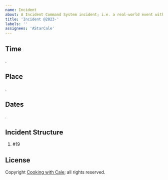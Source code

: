 ```yaml
---
name: Incident
about: A Incident Command System incident; i.e. a real-world event with time, place, etc.
title: 'Incident @2023-'
labels: ''
assignees: 'AStarCale'
---
```

## Time

.

## Place

.

## Dates

.

## Incident Structure

1. #19

## License

Copyright [Cooking with Cale](https://cookingwithcale.org); all rights reserved.

